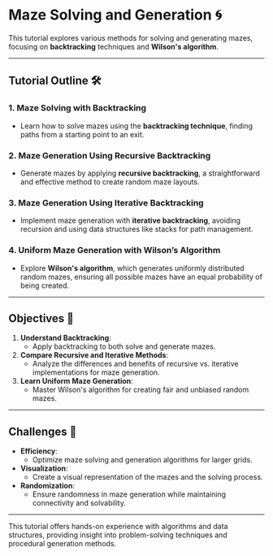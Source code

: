 # Maze Solving and Generation 🌀

This tutorial explores various methods for solving and generating mazes, focusing on **backtracking** techniques and **Wilson's algorithm**.

---

## Tutorial Outline 🛠️

### 1. **Maze Solving with Backtracking**
   - Learn how to solve mazes using the **backtracking technique**, finding paths from a starting point to an exit.

### 2. **Maze Generation Using Recursive Backtracking**
   - Generate mazes by applying **recursive backtracking**, a straightforward and effective method to create random maze layouts.

### 3. **Maze Generation Using Iterative Backtracking**
   - Implement maze generation with **iterative backtracking**, avoiding recursion and using data structures like stacks for path management.

### 4. **Uniform Maze Generation with Wilson’s Algorithm**
   - Explore **Wilson's algorithm**, which generates uniformly distributed random mazes, ensuring all possible mazes have an equal probability of being created.

---

## Objectives 🎯

1. **Understand Backtracking**:
   - Apply backtracking to both solve and generate mazes.
2. **Compare Recursive and Iterative Methods**:
   - Analyze the differences and benefits of recursive vs. iterative implementations for maze generation.
3. **Learn Uniform Maze Generation**:
   - Master Wilson's algorithm for creating fair and unbiased random mazes.

---

## Challenges 🚧

- **Efficiency**:
  - Optimize maze solving and generation algorithms for larger grids.
- **Visualization**:
  - Create a visual representation of the mazes and the solving process.
- **Randomization**:
  - Ensure randomness in maze generation while maintaining connectivity and solvability.

---

This tutorial offers hands-on experience with algorithms and data structures, providing insight into problem-solving techniques and procedural generation methods.

